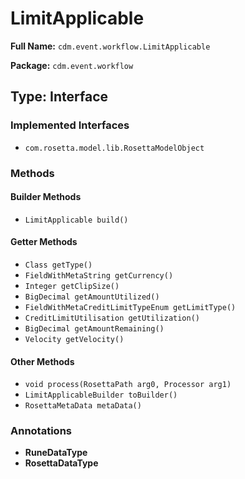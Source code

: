 # LimitApplicable

**Full Name:** `cdm.event.workflow.LimitApplicable`

**Package:** `cdm.event.workflow`

## Type: Interface

### Implemented Interfaces

- `com.rosetta.model.lib.RosettaModelObject`

### Methods

#### Builder Methods

- `LimitApplicable build()`

#### Getter Methods

- `Class getType()`
- `FieldWithMetaString getCurrency()`
- `Integer getClipSize()`
- `BigDecimal getAmountUtilized()`
- `FieldWithMetaCreditLimitTypeEnum getLimitType()`
- `CreditLimitUtilisation getUtilization()`
- `BigDecimal getAmountRemaining()`
- `Velocity getVelocity()`

#### Other Methods

- `void process(RosettaPath arg0, Processor arg1)`
- `LimitApplicableBuilder toBuilder()`
- `RosettaMetaData metaData()`

### Annotations

- **RuneDataType**
- **RosettaDataType**

